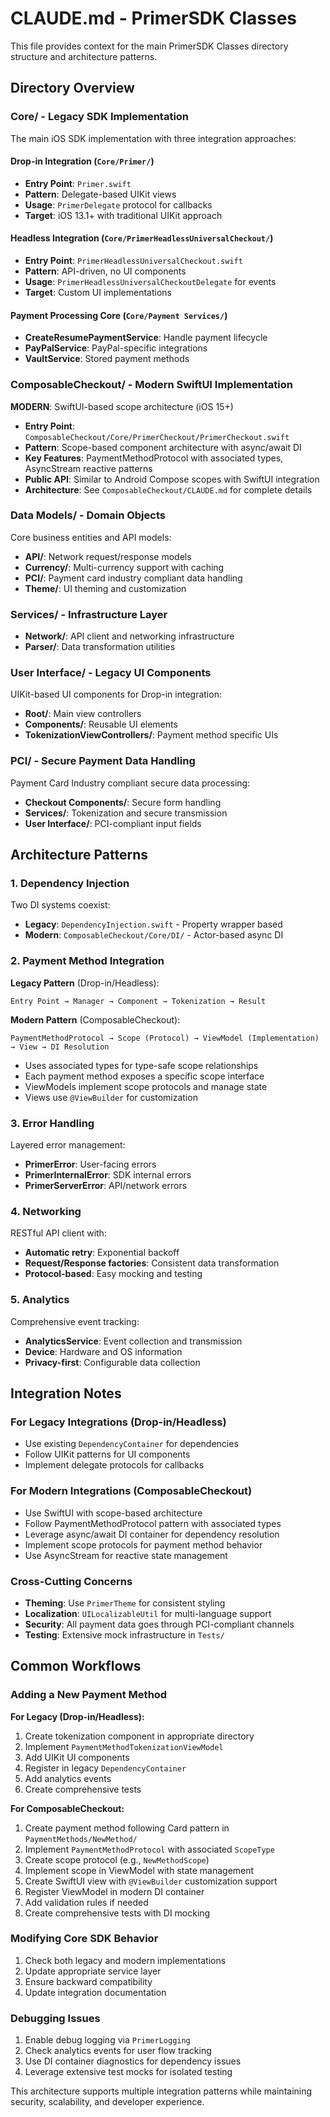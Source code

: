 # CLAUDE.md - PrimerSDK Classes

This file provides context for the main PrimerSDK Classes directory structure and architecture patterns.

## Directory Overview

### Core/ - Legacy SDK Implementation
The main iOS SDK implementation with three integration approaches:

#### Drop-in Integration (`Core/Primer/`)
- **Entry Point**: `Primer.swift`
- **Pattern**: Delegate-based UIKit views
- **Usage**: `PrimerDelegate` protocol for callbacks
- **Target**: iOS 13.1+ with traditional UIKit approach

#### Headless Integration (`Core/PrimerHeadlessUniversalCheckout/`)
- **Entry Point**: `PrimerHeadlessUniversalCheckout.swift`
- **Pattern**: API-driven, no UI components
- **Usage**: `PrimerHeadlessUniversalCheckoutDelegate` for events
- **Target**: Custom UI implementations

#### Payment Processing Core (`Core/Payment Services/`)
- **CreateResumePaymentService**: Handle payment lifecycle
- **PayPalService**: PayPal-specific integrations
- **VaultService**: Stored payment methods

### ComposableCheckout/ - Modern SwiftUI Implementation
**MODERN**: SwiftUI-based scope architecture (iOS 15+)
- **Entry Point**: `ComposableCheckout/Core/PrimerCheckout/PrimerCheckout.swift`
- **Pattern**: Scope-based component architecture with async/await DI
- **Key Features**: PaymentMethodProtocol with associated types, AsyncStream reactive patterns
- **Public API**: Similar to Android Compose scopes with SwiftUI integration
- **Architecture**: See `ComposableCheckout/CLAUDE.md` for complete details

### Data Models/ - Domain Objects
Core business entities and API models:
- **API/**: Network request/response models
- **Currency/**: Multi-currency support with caching
- **PCI/**: Payment card industry compliant data handling
- **Theme/**: UI theming and customization

### Services/ - Infrastructure Layer
- **Network/**: API client and networking infrastructure
- **Parser/**: Data transformation utilities

### User Interface/ - Legacy UI Components
UIKit-based UI components for Drop-in integration:
- **Root/**: Main view controllers
- **Components/**: Reusable UI elements
- **TokenizationViewControllers/**: Payment method specific UIs

### PCI/ - Secure Payment Data Handling
Payment Card Industry compliant secure data processing:
- **Checkout Components/**: Secure form handling
- **Services/**: Tokenization and secure transmission
- **User Interface/**: PCI-compliant input fields

## Architecture Patterns

### 1. Dependency Injection
Two DI systems coexist:
- **Legacy**: `DependencyInjection.swift` - Property wrapper based
- **Modern**: `ComposableCheckout/Core/DI/` - Actor-based async DI

### 2. Payment Method Integration

**Legacy Pattern** (Drop-in/Headless):
```
Entry Point → Manager → Component → Tokenization → Result
```

**Modern Pattern** (ComposableCheckout):
```
PaymentMethodProtocol → Scope (Protocol) → ViewModel (Implementation) → View → DI Resolution
```
- Uses associated types for type-safe scope relationships
- Each payment method exposes a specific scope interface
- ViewModels implement scope protocols and manage state
- Views use `@ViewBuilder` for customization

### 3. Error Handling
Layered error management:
- **PrimerError**: User-facing errors
- **PrimerInternalError**: SDK internal errors
- **PrimerServerError**: API/network errors

### 4. Networking
RESTful API client with:
- **Automatic retry**: Exponential backoff
- **Request/Response factories**: Consistent data transformation
- **Protocol-based**: Easy mocking and testing

### 5. Analytics
Comprehensive event tracking:
- **AnalyticsService**: Event collection and transmission
- **Device**: Hardware and OS information
- **Privacy-first**: Configurable data collection

## Integration Notes

### For Legacy Integrations (Drop-in/Headless)
- Use existing `DependencyContainer` for dependencies
- Follow UIKit patterns for UI components
- Implement delegate protocols for callbacks

### For Modern Integrations (ComposableCheckout)
- Use SwiftUI with scope-based architecture
- Follow PaymentMethodProtocol pattern with associated types
- Leverage async/await DI container for dependency resolution
- Implement scope protocols for payment method behavior
- Use AsyncStream for reactive state management

### Cross-Cutting Concerns
- **Theming**: Use `PrimerTheme` for consistent styling
- **Localization**: `UILocalizableUtil` for multi-language support
- **Security**: All payment data goes through PCI-compliant channels
- **Testing**: Extensive mock infrastructure in `Tests/`

## Common Workflows

### Adding a New Payment Method

**For Legacy (Drop-in/Headless):**
1. Create tokenization component in appropriate directory
2. Implement `PaymentMethodTokenizationViewModel`
3. Add UIKit UI components
4. Register in legacy `DependencyContainer`
5. Add analytics events
6. Create comprehensive tests

**For ComposableCheckout:**
1. Create payment method following Card pattern in `PaymentMethods/NewMethod/`
2. Implement `PaymentMethodProtocol` with associated `ScopeType`
3. Create scope protocol (e.g., `NewMethodScope`)
4. Implement scope in ViewModel with state management
5. Create SwiftUI view with `@ViewBuilder` customization support
6. Register ViewModel in modern DI container
7. Add validation rules if needed
8. Create comprehensive tests with DI mocking

### Modifying Core SDK Behavior
1. Check both legacy and modern implementations
2. Update appropriate service layer
3. Ensure backward compatibility
4. Update integration documentation

### Debugging Issues
1. Enable debug logging via `PrimerLogging`
2. Check analytics events for user flow tracking
3. Use DI container diagnostics for dependency issues
4. Leverage extensive test mocks for isolated testing

This architecture supports multiple integration patterns while maintaining security, scalability, and developer experience.
